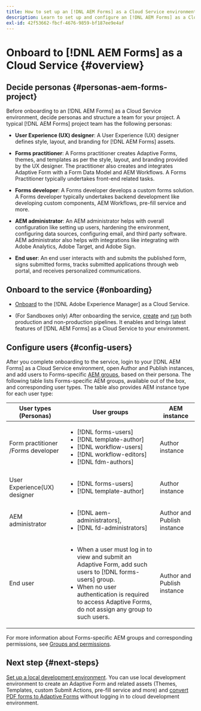 ```yaml
---
title: How to set up an [!DNL AEM Forms] as a Cloud Service environment? 
description: Learn to set up and configure an [!DNL AEM Forms] as a Cloud Service environment
exl-id: 42f53662-fbcf-4676-9859-bf187ee9e4af
---
```

# Onboard to [!DNL AEM Forms] as a Cloud Service {#overview}

## Decide personas {#personas-aem-forms-project}

<!-- When you sign up for the service, Adobe creates an Organization identifier for your company in the Adobe Identity Management System (IMS), where your users and their permissions can be managed. So, --> Before onboarding to an [!DNL AEM Forms] as a Cloud Service environment, decide personas and structure a team for your project. A typical [!DNL AEM Forms] project team has the following personas:

* **User Experience (UX) designer**: A User Experience (UX) designer defines style, layout, and branding for [!DNL AEM Forms] assets. 

* **Forms practitioner**: A Forms practitioner creates Adaptive Forms, themes, and templates as per the style, layout, and branding provided by the UX designer. The practitioner also creates and integrates Adaptive Form with a Form Data Model and AEM Workflows. A Forms Practitioner typically undertakes front-end related tasks.

* **Forms developer**: A Forms developer develops a custom forms solution.  A Forms developer typically undertakes backend development like developing custom components, AEM Workflows, pre-fill service and more.

* **AEM administrator**:  An AEM administrator helps with overall configuration like setting up users, hardening the environment, configuring data sources, configuring email, and third party software. AEM administrator also helps with integrations like integrating with Adobe Analytics, Adobe Target, and Adobe Sign.

* **End user**: An end user interacts with and submits the published form, signs submitted forms, tracks submitted applications through web portal, and receives personalized communications.

<!-- While onboarding to the service, assign the following AEM groups to [!DNL AEM Forms] as a Cloud Service based on their role:

| User type | AEM group |
|---|---|
| Form Practitioner | forms-users (AEM Forms Users), template-authors, workflow-user, workflow-editors, and fdm-author  |
| UX Designer| forms-users, template-authors|
| End-User| <ul> <li>When a user must login to view and submit an Adaptive Form, add such users to forms-users group. </li> <li>When no user authentication is required to access Adaptive Forms, do not assign any group to such users. </li> </ul>| -->

## Onboard to the service {#onboarding}

* [Onboard](https://experienceleague.adobe.com/docs/experience-manager-cloud-service/onboarding/home.html) to the [!DNL Adobe Experience Manager] as a Cloud Service.

* (For Sandboxes only) After onboarding the service, [create](https://experienceleague.adobe.com/docs/experience-manager-cloud-manager/using/how-to-use/configuring-pipeline.html?lang=en#how-to-use) and [run](https://experienceleague.adobe.com/docs/experience-manager-cloud-manager/using/how-to-use/deploying-code.html) both production and non-production pipelines. It enables and brings latest features of [!DNL AEM Forms] as a Cloud Service to your environment.

## Configure users {#config-users}

After you complete onboarding to the service, login to your [!DNL AEM Forms] as a Cloud Service environment, open Author and Publish instances, and add users to Forms-specific [AEM groups](https://experienceleague.adobe.com/docs/experience-manager-learn/cloud-service/accessing/aem-users-groups-and-permissions.html#accessing), based on their persona. The following table lists Forms-specific AEM groups, available out of the box, and corresponding user types. The table also provides AEM instance type for each user type:  


| User types (Personas) | User groups | AEM instance |
|---|---|---|
| Form practitioner /Forms developer | <ul> <li> [!DNL forms-users] </li><li> [!DNL template-author] </li><li> [!DNL workflow-users] </li><li> [!DNL workflow-editors] </li><li> [!DNL fdm-authors] </li></ul>| Author instance |
| User Experience(UX) designer| <ul> <li> [!DNL forms-users]</li><li> [!DNL template-author] </li></ul>| Author instance |
| AEM administrator | <ul> <li>[!DNL aem-administrators],</li> <li>[!DNL fd-administrators] </li> </ul>| Author and Publish instance |
| End user| <ul> <li>When a user must log in to view and submit an Adaptive Form, add such users to [!DNL forms-users] group. </li> <li>When no user authentication is required to access Adaptive Forms, do not assign any group to such users. </li> </ul>| Author and Publish instance |

For more information about Forms-specific AEM groups and corresponding permissions, see [Groups and permissions](forms-groups-privileges-tasks.md).

<!-- You can also create  [user groups](https://experienceleague.adobe.com/docs/experience-manager-learn/cloud-service/accessing/aem-users-groups-and-permissions.html#accessing) specific  to your organization, assign policies, and [users](https://experienceleague.adobe.com/docs/experience-manager-learn/cloud-service/accessing/aem-users-groups-and-permissions.html#accessing) to the groups. The policies help control permissions of the users that are part of the group. For information a -->

## Next step {#next-steps}

[Set up a local development environment](setup-local-development-environment.md). You can use local development environment to create an Adaptive Form and related assets (Themes, Templates, custom Submit Actions, pre-fill service and more) and [convert PDF forms to Adaptive Forms](https://experienceleague.adobe.com/docs/aem-forms-automated-conversion-service/using/introduction.html) without logging in to cloud development environment.

<!-- ### Business unit and end-users {#business-unit-and-end-users}


| Role| Organization| Description|
|-----|-------|-----|
| UX Designer                  | Customer/System Integrator/Partner | Defines user experience design (style, layout, branding) as per organizational requirements for Adaptive Forms to allow AEM Forms practitioners to design the corresponding themes and templates.                                     |
| Forms Practitioner           | Customer                           | Authors Adaptive Forms, creates Form Data Model integrations, and creates business workflows using the Experience Manager Workflows. Typically undertakes the front-end work.                                                         |
| Business Executive - Digital | Customer                           | Responsible for business unit’s product marketing strategy and revenues, main business stakeholders for digital use cases, solutions, and service offerings for the end-users, signs off on the use case implementation and delivery. |
| Customer Experience Lead     | Customer                           | Business user persona. Authors, personalizes and updates Adaptive Forms fields/rules/styling, identifies, and prioritizes business needs. Validates business use-case with SI/Partner developers/practitioners during UAT.            |
| Forms Back-Office User       | Customer                           | End-user internal to organization filling forms, participating in back-office Forms workflows such as review/approval of applications etc.                                                                                            |
| Forms End-User               | External to customer               | Interacts with and submits the published form as end customer or citizen, signs submitted forms, tracks her applications through web portal, receives personalized interactive communications.                                        |

### Project team {#project-team}

| Role | Org | Description|
|-----|-----|-----|
| Experience Manager Administrator | System Integrator /Partner/Customer | Helps with overall installation, configures SSL certificates, configures data sources, email, and other third-party software, integrations like Adobe Analytics, Adobe Target, Automated Forms Conversion Services with Experience Manager instance. |
| Project Manager                  | System Integrator /Partner/Customer | Converts customer use-case into technical requirements, manages schedule/cost/scope for overall project.                                                                                                                                             |
| Product Owner                    | System Integrator /Partner/Customer | Prioritizes and evaluates scrum team's work for high-quality delivery on time.                                                                                                                                                                       |
| Scrum Master                     | System Integrator /Partner/Customer | Ensures agile values and processes in place to deliver on defined requirements as per prioritization by PO.                                                                                                                                          |
| Infrastructure / security expert | System Integrator /Partner/Customer | Provisions and configures best possible infrastructure, security controls and infra processes to address current and projected RASP requirements.                                                                                                    |
| Technical Architect              | System Integrator /Partner/Customer | Provides best high-level architecture and infrastructure guidance for use-case implementation and address RASP (Reliability, Availability, Scalability, and Performance) and security challenges.                                                    | -->

<!-- ## Onboard to the service {#onboarding}

[Onboard](https://experienceleague.adobe.com/docs/experience-manager-cloud-service/onboarding/home.html) to the [!DNL Adobe Experience Manager] as a Cloud Service. 

After you onboard the service, configure a [local development environment](setup-local-development-environment.md). 

Administrators are responsible for managing Adobe software and services for their organization. Administrators grant access to developers in their organization to connect and use your [!DNL AEM Forms] as a Cloud Service program. When an administrator is provisioned for an organization, the administrator receives an email with title ‘You now have administrator rights to manage Adobe software and services for your organization’. If you are an administrator, check your mailbox for email with previously mentioned title and proceed to [add users](https://experienceleague.adobe.com/docs/experience-manager-cloud-service/security/ims-support.html?lang=en#onboarding-users-in-admin-console) via IMS and assign [form-specific groups](forms-groups-privileges-tasks.md) to users based on their role.


## Next step {#next-steps} -->



<!-- ## Prerequisites {#prerequisites}

If you are new to AEM as a cloud service, contact your Adobe representative to create an organization identifier for your company in the Adobe Identity Management System (IMS). Once Adobe has created an organization for your company, your designated administrator is added as the first member of the organization. The administrator can setup an [!DNL AEM Forms] as a Cloud Service instance. 

## Onboard and set up a new environment {#onboard-and-setup-a-new-environment}

Log in to Cloud Manager and create a program. After the program is ready, create environments, add developers or users to environments, and run the pipeline to get the latest version of [!DNL AEM Forms] as a Cloud Service and start developing for your environment. The detailed steps are:

1. Contact your Adobe representative to create an organization identifier for your company in the Adobe Identity Management System (IMS) and provide access to an administrator in your organization.
1. Configure [Automated Forms Conversion Service](https://experienceleague.adobe.com/docs/aem-forms-automated-conversion-service/using/configure-service.html?lang=en). After a configuration is complete, a profile for Automated Forms Conversion Service is available in [Admin Console](https://adminconsole.adobe.com/).

    If the service is not available, log in to [Admin Console](https://adminconsole.adobe.com/). Use Adobe ID of administrator provisioned to use Automated Forms Conversion Service to login. Do not use any other ID or Federated ID to login.
    1. Click **[!UICONTROL Automated Forms Conversion Service]** option.
    1. Click **[!UICONTROL New Profile]** in the Products tab.
    1. Specify **[!UICONTROL Name]**, **[!UICONTROL Display Name]**, and **[!UICONTROL Description]** for the profile. Click **[!UICONTROL Done]**. A profile is created. 
1. Log in to [Cloud Manager](https://experience.adobe.com/#/@marketinghub/experiencemanager) and [create a program](https://docs.adobe.com/content/help/en/experience-manager-cloud-service/onboarding/getting-access/cloud-service-programs/creating-a-program.html) for your organization.
1. [Create environments](https://experienceleague.adobe.com/docs/experience-manager-cloud-service/implementing/using-cloud-manager/manage-environments.html?lang=en#adding-environments) within your program.
1. Log in to [Admin console](https://docs.adobe.com/content/help/en/experience-manager-cloud-service/onboarding/what-is-required/add-users-roles.html) and add developers or users to your organization.
1. Run the [build pipeline](https://docs.adobe.com/content/help/en/experience-manager-cloud-manager/using/how-to-use/deploying-code.html). It brings latest [!DNL Experience Manager Forms] as a Cloud Service features to your environment.
1. [Start developing](https://docs.adobe.com/content/help/en/experience-manager-cloud-service/implementing/developing/aem-project-content-package-structure.html) and creating Adaptive Forms on [!DNL Experience Manager Forms] as a Cloud Service environment.
1. Configure the [local development environment](setup-local-development-environment.md) for rapid development

## Configure dispatcher caching {#caching}

You can make dispatcher caching related configuration changes to code on your local development instance and deploy the changes to your [!DNL AEM Forms] as a Cloud Service instance. For details, see [update dispatcher configuration](setup-local-development-environment.md).
 -->
